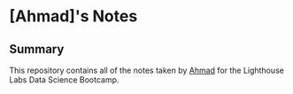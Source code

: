 # [Ahmad]'s Notes
## Summary 

This repository contains all of the notes taken by [Ahmad](https://github.com/ahmadsayeb) for the Lighthouse Labs Data Science Bootcamp.